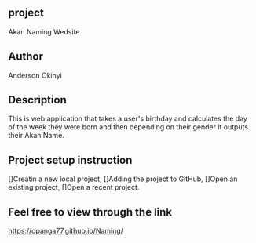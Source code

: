 ## project
Akan Naming Wedsite
## Author
Anderson Okinyi
## Description
This is web application that takes a user's birthday and calculates the day of the week they were born and then depending on their gender it outputs their Akan Name. 
## Project setup instruction
[]Creatin a new local project,
[]Adding the project to GitHub,
[]Open an existing project,
[]Open a recent project.
## Feel free to view through the link
https://opanga77.github.io/Naming/